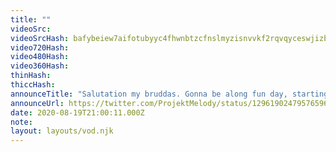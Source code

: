 ```yaml
---
title: ""
videoSrc: 
videoSrcHash: bafybeiew7aifotubyyc4fhwnbtzcfnslmyzisnvvkf2rqvqyceswjizbe4?filename=projektmelody-chaturbate-2020-08-19.mp4
video720Hash: 
video480Hash: 
video360Hash: 
thinHash: 
thiccHash: 
announceTitle: "Salutation my bruddas. Gonna be along fun day, starting with CB!!"
announceUrl: https://twitter.com/ProjektMelody/status/1296190247957659649
date: 2020-08-19T21:00:11.000Z
note: 
layout: layouts/vod.njk
---
```

